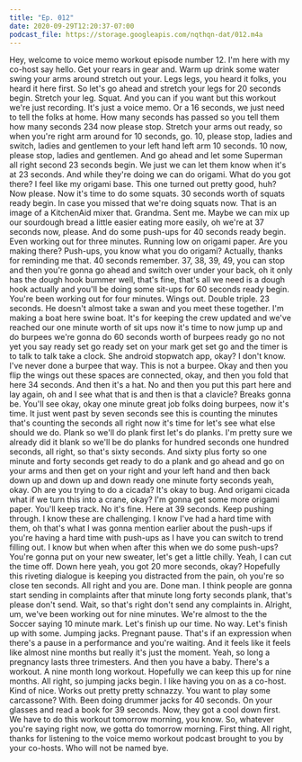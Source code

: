 ```yaml
---
title: "Ep. 012"
date: 2020-09-29T12:20:37-07:00
podcast_file: https://storage.googleapis.com/nqthqn-dat/012.m4a
---
```


  Hey, welcome to voice memo workout episode number 12. I'm here with my co-host say hello. Get your rears in gear and. Warm up drink some water swing your arms around stretch out your. Legs legs, you heard it folks, you heard it here first. So let's go ahead and stretch your legs for 20 seconds begin.   Stretch your leg. Squat. And you can if you want but this workout we're just recording. It's just a voice memo. Or a 16 seconds, we just need to tell the folks at home. How many seconds has passed so you tell them how many seconds 234 now please stop.   Stretch your arms out ready, so when you're right arm around for 10 seconds, go.   10, please stop, ladies and switch, ladies and gentlemen to your left hand left arm 10 seconds.   10 now, please stop, ladies and gentlemen. And go ahead and let some Superman all right second 23 seconds begin. We just we can let them know when it's at 23 seconds.   And while they're doing we can do origami. What do you got there? I feel like my origami base. This one turned out pretty good, huh? Now please.   Now it's time to do some squats. 30 seconds worth of squats ready begin.   In case you missed that we're doing squats now.   That is an image of a KitchenAid mixer that. Grandma. Sent me. Maybe we can mix up our sourdough bread a little easier eating more easily, oh we're at 37 seconds now, please. And do some push-ups for 40 seconds ready begin. Even working out for three minutes.   Running low on origami paper. Are you making there?   Push-ups, you know what you do origami? Actually, thanks for reminding me that. 40 seconds remember. 37, 38, 39, 49, you can stop and then you're gonna go ahead and switch over under your back, oh it only has the dough hook bummer well, that's fine, that's all we need is a dough hook actually and you'll be doing some sit-ups for 60 seconds ready begin.   You're been working out for four minutes.   Wings out. Double triple. 23 seconds.   He doesn't almost take a swan and you meet these together.   I'm making a boat here swine boat. It's for keeping the crew updated and we've reached our one minute worth of sit ups now it's time to now jump up and do burpees we're gonna do 60 seconds worth of burpees ready go no not yet you say ready set go ready set on your mark get set go and the timer is to talk to talk take a clock.   She android stopwatch app, okay?   I don't know. I've never done a burpee that way. This is not a burpee. Okay and then you flip the wings out these spaces are connected, okay, and then you fold that here 34 seconds.   And then it's a hat. No and then you put this part here and lay again, oh and I see what that is and then is that a clavicle? Breaks gonna be. You'll see okay, okay one minute great job folks doing burpees, now it's time. It just went past by seven seconds see this is counting the minutes that's counting the seconds all right now it's time for let's see what else should we do.   Plank so we'll do plank first let's do planks. I'm pretty sure we already did it blank so we'll be do planks for hundred seconds one hundred seconds, all right, so that's sixty seconds. And sixty plus forty so one minute and forty seconds get ready to do a plank and go ahead and go on your arms and then get on your right and your left hand and then back down up and down up and down ready one minute forty seconds yeah, okay.   Oh are you trying to do a cicada?   It's okay to bug. And origami cicada what if we turn this into a crane, okay? I'm gonna get some more origami paper.   You'll keep track. No it's fine.   Here at 39 seconds. Keep pushing through. I know these are challenging. I know I've had a hard time with them, oh that's what I was gonna mention earlier about the push-ups if you're having a hard time with push-ups as I have you can switch to trend filling out. I know but when when after this when we do some push-ups?   You're gonna put on your new sweater, let's get a little chilly. Yeah, I can cut the time off. Down here yeah, you got 20 more seconds, okay?   Hopefully this riveting dialogue is keeping you distracted from the pain, oh you're so close ten seconds. All right and you are. Done man. I think people are gonna start sending in complaints after that minute long forty seconds plank, that's please don't send. Wait, so that's right don't send any complaints in.   Alright, um, we've been working out for nine minutes. We're almost to the the Soccer saying 10 minute mark. Let's finish up our time. No way. Let's finish up with some. Jumping jacks. Pregnant pause. That's if an expression when there's a pause in a performance and you're waiting.   And it feels like it feels like almost nine months but really it's just the moment.   Yeah, so long a pregnancy lasts three trimesters. And then you have a baby. There's a workout. A nine month long workout. Hopefully we can keep this up for nine months. All right, so jumping jacks begin.   I like having you on as a co-host. Kind of nice. Works out pretty pretty schnazzy.   You want to play some carcassone? With.   Been doing drummer jacks for 40 seconds.   On your glasses and read a book for 39 seconds. Now, they got a cool down first.   We have to do this workout tomorrow morning, you know. So, whatever you're saying right now, we gotta do tomorrow morning. First thing. All right, thanks for listening to the voice memo workout podcast brought to you by your co-hosts. Who will not be named bye.
